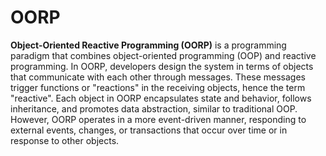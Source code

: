 # OORP

**Object-Oriented Reactive Programming (OORP)** is a programming paradigm that combines object-oriented programming (OOP) and reactive programming. In OORP, developers design the system in terms of objects that communicate with each other through messages. These messages trigger functions or "reactions" in the receiving objects, hence the term "reactive". Each object in OORP encapsulates state and behavior, follows inheritance, and promotes data abstraction, similar to traditional OOP. However, OORP operates in a more event-driven manner, responding to external events, changes, or transactions that occur over time or in response to other objects.